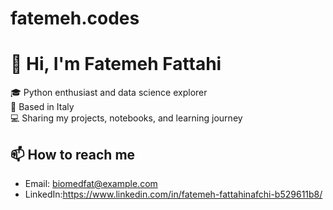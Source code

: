 # fatemeh.codes
# 👋 Hi, I'm Fatemeh Fattahi

🎓 Python enthusiast and data science explorer  
📍 Based in Italy  
💻 Sharing my projects, notebooks, and learning journey  

## 📫 How to reach me
- Email: biomedfat@example.com
- LinkedIn:https://www.linkedin.com/in/fatemeh-fattahinafchi-b529611b8/
